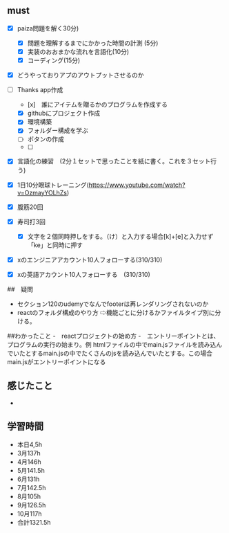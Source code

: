 


## must
- [x] paiza問題を解く30分)
  - [x] 問題を理解するまでにかかった時間の計測 (5分)
  - [x] 実装のおおまかな流れを言語化(10分)
  - [x] コーディング(15分)
- [x] どうやっておりアプのアウトプットさせるのか
- [ ] Thanks app作成
  - [x]　誰にアイテムを贈るかのプログラムを作成する
  - [x] githubにプロジェクト作成
  - [x] 環境構築
  - [x] フォルダー構成を学ぶ
  - [ ] ボタンの作成
  - [ ] 
- [x] 言語化の練習　(2分１セットで思ったことを紙に書く。これを３セット行う)
- [x] 1日10分眼球トレーニング(https://www.youtube.com/watch?v=OzmayYOLhZs)
- [x] 腹筋20回
- [x] 寿司打3回
  - [x] 文字を２個同時押しをする。（け）と入力する場合[k]+[e]と入力せず「ke」と同時に押す
- [x] xのエンジニアアカウント10人フォローする(310/310)
- [x] xの英語アカウント10人フォローする　(310/310)
     

##　疑問
- セクション120のudemyでなんでfooterは再レンダリングされないのか
- reactのフォルダ構成のやり方
  ⇨機能ごとに分けるかファイルタイプ別に分ける。


##わかったこと
-　reactプロジェクトの始め方
-　エントリーポイントとは、プログラムの実行の始まり。例 htmlファイルの中でmain.jsファイルを読み込んでいたとするmain.jsの中でたくさんのjsを読み込んでいたとする。この場合main.jsがエントリーポイントになる



## 感じたこと
- 


## 学習時間
  - 本日4,5h
  - 3月137h
  - 4月146h
  - 5月141.5h
  - 6月131h
  - 7月142.5h
  - 8月105h
  - 9月126.5h
  - 10月117h
  - 合計1321.5h
    





